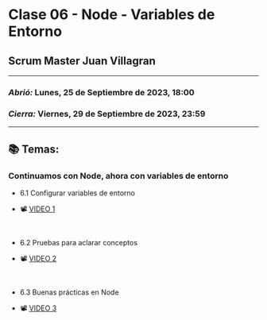 # Clase 06 - Node - Variables de Entorno
## Scrum Master Juan Villagran

---

### *Abrió:* Lunes, 25 de Septiembre de 2023, 18:00
### *Cierra:* Viernes, 29 de Septiembre de 2023, 23:59

---

## 📚 Temas:

### Continuamos con Node, ahora con variables de entorno

- 6.1 Configurar variables de entorno
  
- 📽 [VIDEO 1](https://drive.google.com/file/d/1_91ft3ZKckeoTmxjqqsatIJq_KMFVBQu/view)

<br>

- 6.2 Pruebas para aclarar conceptos

- 📽 [VIDEO 2](https://drive.google.com/file/d/15IrSumbCVR14VbK1HQbQfU9OvKV5VGry/view)

<br>

- 6.3 Buenas prácticas en Node

- 📽 [VIDEO 3](https://drive.google.com/file/d/108udcczxU9IafN7l1PzBPohfjreyRwjE/view)

<br>
